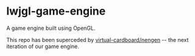 # lwjgl-game-engine

A game engine built using OpenGL.

This repo has been superceded by [virtual-cardboard/nengen](https://github.com/virtual-cardboard/nengen) -- the next iteration of our game engine.
